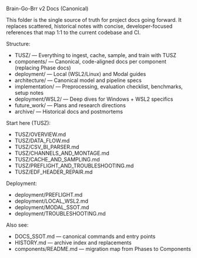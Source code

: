 Brain-Go-Brr v2 Docs (Canonical)

This folder is the single source of truth for project docs going forward. It replaces scattered, historical notes with concise, developer-focused references that map 1:1 to the current codebase and CI.

Structure:

- TUSZ/ — Everything to ingest, cache, sample, and train with TUSZ
- components/ — Canonical, code-aligned docs per component (replacing Phase docs)
- deployment/ — Local (WSL2/Linux) and Modal guides
- architecture/ — Canonical model and pipeline specs
- implementation/ — Preprocessing, evaluation checklist, benchmarks, setup notes
- deployment/WSL2/ — Deep dives for Windows + WSL2 specifics
- future_work/ — Plans and research directions
- archive/ — Historical docs and postmortems

Start here (TUSZ):

- TUSZ/OVERVIEW.md
- TUSZ/DATA_FLOW.md
- TUSZ/CSV_BI_PARSER.md
- TUSZ/CHANNELS_AND_MONTAGE.md
- TUSZ/CACHE_AND_SAMPLING.md
- TUSZ/PREFLIGHT_AND_TROUBLESHOOTING.md
- TUSZ/EDF_HEADER_REPAIR.md

Deployment:

- deployment/PREFLIGHT.md
- deployment/LOCAL_WSL2.md
- deployment/MODAL_SSOT.md
- deployment/TROUBLESHOOTING.md

Also see:
- DOCS_SSOT.md — canonical commands and entry points
- HISTORY.md — archive index and replacements
 - components/README.md — migration map from Phases to Components
